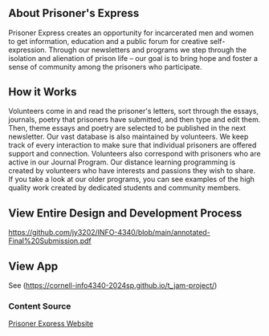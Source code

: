 #

## About Prisoner's Express
Prisoner Express creates an opportunity for incarcerated men and women to get information, education and a public forum for creative self-expression. Through our newsletters and programs we step through the isolation and alienation of prison life – our goal is to bring hope and foster a sense of community among the prisoners who participate.

## How it Works
Volunteers come in and read the prisoner's letters, sort through the essays, journals, poetry that prisoners have submitted, and then type and edit them. Then, theme essays and poetry are selected to be published in the next newsletter. Our vast database is also maintained by volunteers. We keep track of every interaction to make sure that individual prisoners are offered support and connection. Volunteers also correspond with prisoners who are active in our Journal Program. Our distance learning programming is created by volunteers who have interests and passions they wish to share. If you take a look at our older programs, you can see examples of the high quality work created by dedicated students and community members.

## View Entire Design and Development Process
https://github.com/jy3202/INFO-4340/blob/main/annotated-Final%20Submission.pdf

## View App
See (https://cornell-info4340-2024sp.github.io/t_jam-project/)

### Content Source
[Prisoner Express Website](https://prisonerexpress.org/)
